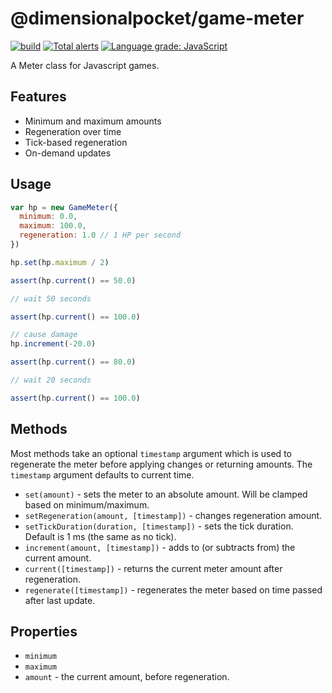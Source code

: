 # @dimensionalpocket/game-meter

[![build](https://github.com/dimensionalpocket/game-meter-js/actions/workflows/node.js.yml/badge.svg)](https://github.com/dimensionalpocket/game-meter-js/actions/workflows/node.js.yml) [![Total alerts](https://img.shields.io/lgtm/alerts/g/dimensionalpocket/game-meter-js.svg)](https://lgtm.com/projects/g/dimensionalpocket/game-meter-js/alerts/) [![Language grade: JavaScript](https://img.shields.io/lgtm/grade/javascript/g/dimensionalpocket/game-meter-js.svg)](https://lgtm.com/projects/g/dimensionalpocket/game-meter-js/context:javascript)

A Meter class for Javascript games.

## Features

* Minimum and maximum amounts
* Regeneration over time
* Tick-based regeneration
* On-demand updates

## Usage

```javascript
var hp = new GameMeter({
  minimum: 0.0,
  maximum: 100.0,
  regeneration: 1.0 // 1 HP per second
})

hp.set(hp.maximum / 2)

assert(hp.current() == 50.0)

// wait 50 seconds

assert(hp.current() == 100.0)

// cause damage
hp.increment(-20.0)

assert(hp.current() == 80.0)

// wait 20 seconds

assert(hp.current() == 100.0)
```

## Methods

Most methods take an optional `timestamp` argument which is used to regenerate the meter before applying changes or returning amounts. The `timestamp` argument defaults to current time.

* `set(amount)` - sets the meter to an absolute amount. Will be clamped based on minimum/maximum.
* `setRegeneration(amount, [timestamp])` - changes regeneration amount.
* `setTickDuration(duration, [timestamp])` - sets the tick duration. Default is 1 ms (the same as no tick).
* `increment(amount, [timestamp])` - adds to (or subtracts from) the current amount.
* `current([timestamp])` - returns the current meter amount after regeneration.
* `regenerate([timestamp])` - regenerates the meter based on time passed after last update.

## Properties

* `minimum`
* `maximum`
* `amount` - the current amount, before regeneration.
